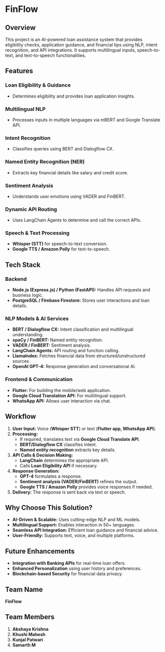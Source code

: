 # FinFlow

## Overview
This project is an AI-powered loan assistance system that provides eligibility checks, application guidance, and financial tips using NLP, intent recognition, and API integrations. It supports multilingual inputs, speech-to-text, and text-to-speech functionalities.

## Features
### Loan Eligibility & Guidance
- Determines eligibility and provides loan application insights.

### Multilingual NLP
- Processes inputs in multiple languages via mBERT and Google Translate API.

### Intent Recognition
- Classifies queries using BERT and Dialogflow CX.

### Named Entity Recognition (NER)
- Extracts key financial details like salary and credit score.

### Sentiment Analysis
- Understands user emotions using VADER and FinBERT.

### Dynamic API Routing
- Uses LangChain Agents to determine and call the correct APIs.

### Speech & Text Processing
- **Whisper (STT)** for speech-to-text conversion.
- **Google TTS / Amazon Polly** for text-to-speech.

## Tech Stack
### Backend
- **Node.js (Express.js) / Python (FastAPI):** Handles API requests and business logic.
- **PostgreSQL / Firebase Firestore:** Stores user interactions and loan details.

### NLP Models & AI Services
- **BERT / Dialogflow CX:** Intent classification and multilingual understanding.
- **spaCy / FinBERT:** Named entity recognition.
- **VADER / FinBERT:** Sentiment analysis.
- **LangChain Agents:** API routing and function calling.
- **LlamaIndex:** Fetches financial data from structured/unstructured sources.
- **OpenAI GPT-4:** Response generation and conversational AI.

### Frontend & Communication
- **Flutter:** For building the mobile/web application.
- **Google Cloud Translation API:** For multilingual support.
- **WhatsApp API:** Allows user interaction via chat.

## Workflow
1. **User Input:** Voice (**Whisper STT**) or text (**Flutter app, WhatsApp API**).
2. **Processing:**
   - If required, translates text via **Google Cloud Translate API**.
   - **BERT/Dialogflow CX** classifies intent.
   - **Named entity recognition** extracts key details.
3. **API Calls & Decision Making:**
   - **LangChain** determines the appropriate API.
   - Calls **Loan Eligibility API** if necessary.
4. **Response Generation:**
   - **GPT-4** formulates a response.
   - **Sentiment analysis (VADER/FinBERT)** refines the output.
   - **Google TTS / Amazon Polly** provides voice responses if needed.
5. **Delivery:** The response is sent back via text or speech.

## Why Choose This Solution?
- **AI-Driven & Scalable:** Uses cutting-edge NLP and ML models.
- **Multilingual Support:** Enables interaction in 50+ languages.
- **Seamless API Integration:** Efficient loan guidance and financial advice.
- **User-Friendly:** Supports text, voice, and multiple platforms.

## Future Enhancements
- **Integration with Banking APIs** for real-time loan offers.
- **Enhanced Personalization** using user history and preferences.
- **Blockchain-based Security** for financial data privacy.

## Team Name
**FinFlow**

## Team Members
1. **Akshaya Krishna**
2. **Khushi Mahesh**
3. **Kunjal Patwari**
4. **Samarth M**

